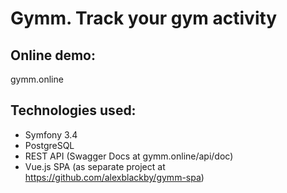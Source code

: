 Gymm. Track your gym activity
==============================

Online demo:
--------------
gymm.online

Technologies used:
------------------

* Symfony 3.4
* PostgreSQL
* REST API (Swagger Docs at gymm.online/api/doc)
* Vue.js SPA (as separate project at https://github.com/alexblackby/gymm-spa)

